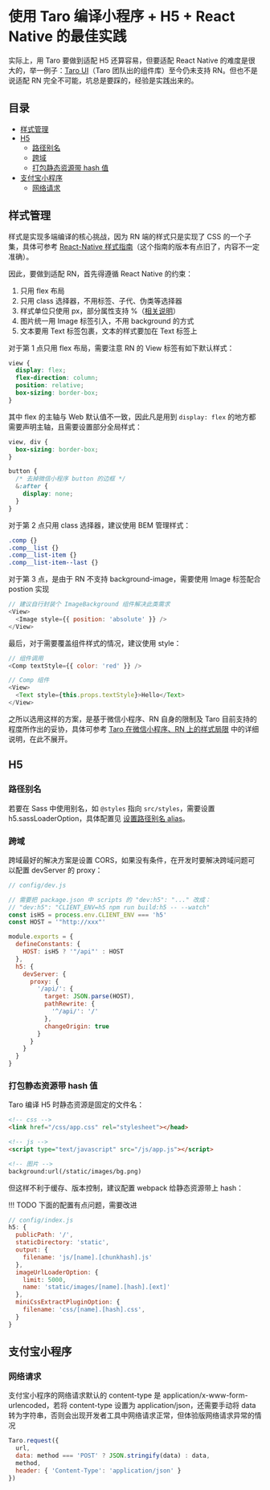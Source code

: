# 使用 Taro 编译小程序 + H5 + React Native 的最佳实践

实际上，用 Taro 要做到适配 H5 还算容易，但要适配 React Native 的难度是很大的，举一例子：[Taro UI](https://github.com/NervJS/taro-ui)（Taro 团队出的组件库）至今仍未支持 RN。但也不是说适配 RN 完全不可能，坑总是要踩的，经验是实践出来的。

## 目录

* [样式管理](#样式管理)
* [H5](#h5)
    * [路径别名](#路径别名)
    * [跨域](#跨域)
    * [打包静态资源带 hash 值](#打包静态资源带-hash-值)
* [支付宝小程序](#支付宝小程序)
    * [网络请求](#网络请求)

## 样式管理

样式是实现多端编译的核心挑战，因为 RN 端的样式只是实现了 CSS 的一个子集，具体可参考 [React-Native 样式指南](https://github.com/doyoe/react-native-stylesheet-guide)（这个指南的版本有点旧了，内容不一定准确）。

因此，要做到适配 RN，首先得遵循 React Native 的约束：

1. 只用 flex 布局
2. 只用 class 选择器，不用标签、子代、伪类等选择器
3. 样式单位只使用 px，部分属性支持 %（[相关说明](https://github.com/facebook/react-native/commit/3f49e743bea730907066677c7cbfbb1260677d11)）
4. 图片统一用 Image 标签引入，不用 background 的方式
5. 文本要用 Text 标签包裹，文本的样式要加在 Text 标签上

对于第 1 点只用 flex 布局，需要注意 RN 的 View 标签有如下默认样式：

``` css
view {
  display: flex;
  flex-direction: column;
  position: relative;
  box-sizing: border-box;
}
```

其中 flex 的主轴与 Web 默认值不一致，因此凡是用到 `display: flex` 的地方都需要声明主轴，且需要设置部分全局样式：

``` scss
view, div {
  box-sizing: border-box;
}

button {
  /* 去掉微信小程序 button 的边框 */
  &:after {
    display: none;
  }
}
```

对于第 2 点只用 class 选择器，建议使用 BEM 管理样式：

``` scss
.comp {}
.comp__list {}
.comp__list-item {}
.comp__list-item--last {}
```

对于第 3 点，是由于 RN 不支持 background-image，需要使用 Image 标签配合 postion 实现

```js
// 建议自行封装个 ImageBackground 组件解决此类需求
<View>
  <Image style={{ position: 'absolute' }} />
</View>
```

最后，对于需要覆盖组件样式的情况，建议使用 style：

``` js
// 组件调用
<Comp textStyle={{ color: 'red' }} />

// Comp 组件
<View>
  <Text style={this.props.textStyle}>Hello</Text>
</View> 
```

之所以选用这样的方案，是基于微信小程序、RN 自身的限制及 Taro 目前支持的程度所作出的妥协，具体可参考 [Taro 在微信小程序、RN 上的样式局限](../docs/style.md) 中的详细说明，在此不展开。

## H5

### 路径别名

若要在 Sass 中使用别名，如 `@styles` 指向 `src/styles`，需要设置 h5.sassLoaderOption，具体配置见 [设置路径别名 alias](../README.md#设置路径别名-alias)。

### 跨域

跨域最好的解决方案是设置 CORS，如果没有条件，在开发时要解决跨域问题可以配置 devServer 的 proxy：

``` js
// config/dev.js

// 需要把 package.json 中 scripts 的 "dev:h5": "..." 改成：
// "dev:h5": "CLIENT_ENV=h5 npm run build:h5 -- --watch"
const isH5 = process.env.CLIENT_ENV === 'h5'
const HOST = '"http://xxx"'

module.exports = {
  defineConstants: {
    HOST: isH5 ? '"/api"' : HOST
  },
  h5: {
    devServer: {
      proxy: {
        '/api/': {
          target: JSON.parse(HOST),
          pathRewrite: {
            '^/api/': '/'
          },
          changeOrigin: true
        }
      }
    }
  }
}
```

### 打包静态资源带 hash 值

Taro 编译 H5 时静态资源是固定的文件名：

``` html
<!-- css -->
<link href="/css/app.css" rel="stylesheet"></head>

<!-- js -->
<script type="text/javascript" src="/js/app.js"></script>

<!-- 图片 -->
background:url(/static/images/bg.png)
```

但这样不利于缓存、版本控制，建议配置 webpack 给静态资源带上 hash：

!!! TODO 下面的配置有点问题，需要改进

``` js
// config/index.js
h5: {
  publicPath: '/',
  staticDirectory: 'static',
  output: {
    filename: 'js/[name].[chunkhash].js'
  },
  imageUrlLoaderOption: {
    limit: 5000,
    name: 'static/images/[name].[hash].[ext]'
  },
  miniCssExtractPluginOption: {
    filename: 'css/[name].[hash].css',
  }
}
```

## 支付宝小程序

### 网络请求

支付宝小程序的网络请求默认的 content-type 是 application/x-www-form-urlencoded，若将 content-type 设置为 application/json，还需要手动将 data 转为字符串，否则会出现开发者工具中网络请求正常，但体验版网络请求异常的情况

``` js
Taro.request({
  url,
  data: method === 'POST' ? JSON.stringify(data) : data,
  method,
  header: { 'Content-Type': 'application/json' }
})
```
